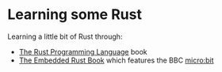 # Learning some Rust

Learning a little bit of Rust through:
* [The Rust Programming Language](https://doc.rust-lang.org/book/) book
* [The Embedded Rust Book](https://docs.rust-embedded.org/book/) which features the BBC [micro:bit](https://microbit.org/)
